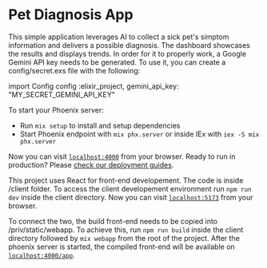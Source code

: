 # Pet Diagnosis App

This simple application leverages AI to collect a sick pet's simptom information and delivers a possible diagnosis. The dashboard showcases the results and displays trends. 
In order for it to properly work, a Google Gemini API key needs to be generated. To use it, you can create a config/secret.exs file with the following:

import Config
config :elixir_project,
  gemini_api_key: "MY_SECRET_GEMINI_API_KEY"

To start your Phoenix server:

  * Run `mix setup` to install and setup dependencies
  * Start Phoenix endpoint with `mix phx.server` or inside IEx with `iex -S mix phx.server`

Now you can visit [`localhost:4000`](http://localhost:4000) from your browser.
Ready to run in production? Please [check our deployment guides](https://hexdocs.pm/phoenix/deployment.html).

This project uses React for front-end developement. The code is inside /client folder. To access the client developement environment run `npm run dev` inside the client directory.
Now you can visit [`localhost:5173`](http://localhost:5173) from your browser.

To connect the two, the build front-end needs to be copied into /priv/static/webapp. To achieve this, run `npm run build` inside the client directory followed by `mix webapp` from the root of the project. After the phoenix server is started, the compiled front-end will be available on [`localhost:4000/app`](http://localhost:4000/app).
